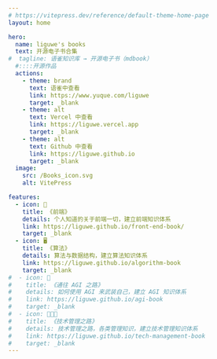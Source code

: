 ```yaml
---
# https://vitepress.dev/reference/default-theme-home-page
layout: home

hero:
  name: liguwe's books
  text: 开源电子书合集
#  tagline: 语雀知识库 → 开源电子书（mdbook）
  #::::开源作品
  actions:
    - theme: brand
      text: 语雀中查看
      link: https://www.yuque.com/liguwe
      target: _blank
    - theme: alt
      text: Vercel 中查看
      link: https://liguwe.vercel.app
      target: _blank
    - theme: alt
      text: Github 中查看
      link: https://liguwe.github.io
      target: _blank
  image:
    src: /Books_icon.svg
    alt: VitePress

features:
  - icon: 📱
    title: 《前端》
    details: 个人知道的关于前端一切，建立前端知识体系
    link: https://liguwe.github.io/front-end-book/
    target: _blank
  - icon: 🖥️
    title: 《算法》
    details: 算法与数据结构，建立算法知识体系
    link: https://liguwe.github.io/algorithm-book
    target: _blank
#  - icon: 🧠
#    title: 《通往 AGI 之路》
#    details: 如何使用 AGI 来武装自己，建立 AGI 知识体系
#    link: https://liguwe.github.io/agi-book
#    target: _blank
#  - icon: 👨‍👦‍👦
#    title: 《技术管理之路》
#    details: 技术管理之路，各类管理知识，建立技术管理知识体系
#    link: https://liguwe.github.io/tech-management-book
#    target: _blank
---
```


<style>
:root {
  --vp-home-hero-name-color: transparent;
  --vp-home-hero-name-background: -webkit-linear-gradient(120deg, #bd34fe 30%, #41d1ff);

  --vp-home-hero-image-background-image: linear-gradient(-45deg, #bd34fe 50%, #47caff 50%);
  --vp-home-hero-image-filter: blur(44px);
}

@media (min-width: 640px) {
  :root {
    --vp-home-hero-image-filter: blur(56px);
  }
}

@media (min-width: 960px) {
  :root {
    --vp-home-hero-image-filter: blur(68px);
  }
}
</style>
